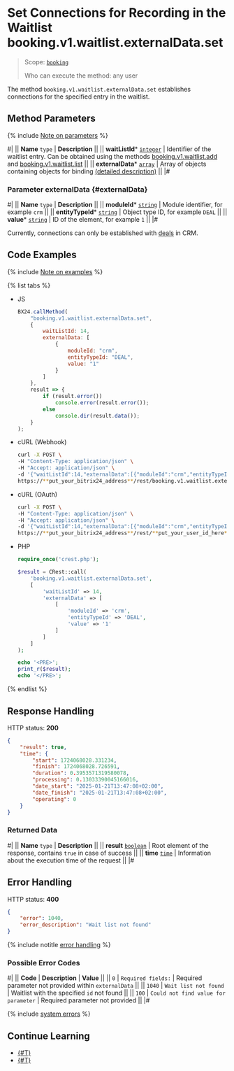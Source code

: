 # Set Connections for Recording in the Waitlist booking.v1.waitlist.externalData.set

> Scope: [`booking`](../../../scopes/permissions.md)
>
> Who can execute the method: any user

The method `booking.v1.waitlist.externalData.set` establishes connections for the specified entry in the waitlist.

## Method Parameters

{% include [Note on parameters](../../../../_includes/required.md) %}

#|
|| **Name**
`type` | **Description** ||
|| **waitListId***
[`integer`](../../../data-types.md) | Identifier of the waitlist entry. 
Can be obtained using the methods [booking.v1.waitlist.add](../booking-v1-waitlist-add.md) and [booking.v1.waitlist.list](../booking-v1-waitlist-list.md) ||
|| **externalData***
[`array`](../../../data-types.md) | Array of objects containing objects for binding [(detailed description)](#externalData) ||
|#

### Parameter externalData {#externalData}

#|
|| **Name**
`type` | **Description** ||
|| **moduleId***
[`string`](../../../data-types.md) | Module identifier, for example `crm` ||
|| **entityTypeId***
[`string`](../../../data-types.md) | Object type ID, for example `DEAL` ||
|| **value***
[`string`](../../../data-types.md) | ID of the element, for example `1` ||
|#

Currently, connections can only be established with [deals](../../../crm/deals/index.md) in CRM.

## Code Examples

{% include [Note on examples](../../../../_includes/examples.md) %}

{% list tabs %}

- JS

    ```js
    BX24.callMethod(
        "booking.v1.waitlist.externalData.set",
        {
            waitListId: 14,
            externalData: [
                {
                    moduleId: "crm",
                    entityTypeId: "DEAL",
                    value: "1"
                }
            ]
        },
        result => {
            if (result.error())
                console.error(result.error());
            else
                console.dir(result.data());
        }
    );
    ```

- cURL (Webhook)

    ```bash
    curl -X POST \
    -H "Content-Type: application/json" \
    -H "Accept: application/json" \
    -d '{"waitListId":14,"externalData":[{"moduleId":"crm","entityTypeId":"DEAL","value":"1"}],"auth":"**put_access_token_here**"}' \
    https://**put_your_bitrix24_address**/rest/booking.v1.waitlist.externalData.set
    ```

- cURL (OAuth)

    ```bash
    curl -X POST \
    -H "Content-Type: application/json" \
    -H "Accept: application/json" \
    -d '{"waitListId":14,"externalData":[{"moduleId":"crm","entityTypeId":"DEAL","value":"1"}]}' \
    https://**put_your_bitrix24_address**/rest/**put_your_user_id_here**/**put_your_webhook_here**/booking.v1.waitlist.externalData.set
    ```

- PHP

    ```php
    require_once('crest.php');

    $result = CRest::call(
        'booking.v1.waitlist.externalData.set',
        [
            'waitListId' => 14,
            'externalData' => [
                [
                    'moduleId' => 'crm',
                    'entityTypeId' => 'DEAL',
                    'value' => '1'
                ]
            ]
        ]
    );

    echo '<PRE>';
    print_r($result);
    echo '</PRE>';
    ```

{% endlist %}

## Response Handling

HTTP status: **200**

```json
{
    "result": true,
    "time": {
        "start": 1724068028.331234,
        "finish": 1724068028.726591,
        "duration": 0.3953571319580078,
        "processing": 0.13033390045166016,
        "date_start": "2025-01-21T13:47:08+02:00",
        "date_finish": "2025-01-21T13:47:08+02:00",
        "operating": 0
    }
}
```

### Returned Data

#|
|| **Name**
`type` | **Description** ||
|| **result**
[`boolean`](../../../data-types.md) | Root element of the response, contains `true` in case of success ||
|| **time**
[`time`](../../../data-types.md#time) | Information about the execution time of the request ||
|#

## Error Handling

HTTP status: **400**

```json
{
    "error": 1040,
    "error_description": "Wait list not found"
}
```

{% include notitle [error handling](../../../../_includes/error-info.md) %}

### Possible Error Codes

#|
|| **Code** | **Description** | **Value** ||
|| `0` | `Required fields:` | Required parameter not provided within `externalData` ||
|| `1040` | `Wait list not found` | Waitlist with the specified `id` not found ||
|| `100` | `Could not find value for parameter` | Required parameter not provided ||
|#

{% include [system errors](../../../../_includes/system-errors.md) %}

## Continue Learning

- [{#T}](./booking-v1-waitlist-externaldata-unset.md)
- [{#T}](./booking-v1-waitlist-externaldata-list.md)
